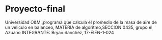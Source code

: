 # Proyecto-final
Universidad O&amp;M ,programa que calcula el promedio de la masa de aire de un veliculo en balanceo, MATERIA de algoritmo,SECCION 0435, grupo el Azuano INTEGRANTE: Bryan Sanchez, 17-EIEN-1-024  
